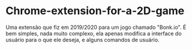 # Chrome-extension-for-a-2D-game
Uma extensão que fiz em 2019/2020 para um jogo chamado "Bonk.io". É bem simples, nada muito complexo, ela apenas modifica a interface do usuário para o que ele deseja, e alguns comandos de usuário.
